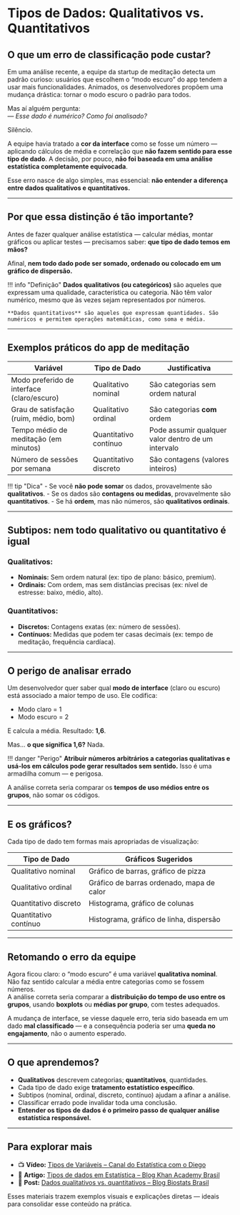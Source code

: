 # Tipos de Dados: Qualitativos vs. Quantitativos

## O que um erro de classificação pode custar?

Em uma análise recente, a equipe da startup de meditação detecta um padrão curioso: usuários que escolhem o “modo escuro” do app tendem a usar mais funcionalidades. Animados, os desenvolvedores propõem uma mudança drástica: tornar o modo escuro o padrão para todos.

Mas aí alguém pergunta:  
*— Esse dado é numérico? Como foi analisado?*

Silêncio.

A equipe havia tratado a **cor da interface** como se fosse um número — aplicando cálculos de média e correlação que **não fazem sentido para esse tipo de dado**. A decisão, por pouco, **não foi baseada em uma análise estatística completamente equivocada**.

Esse erro nasce de algo simples, mas essencial: **não entender a diferença entre dados qualitativos e quantitativos.**

---

## Por que essa distinção é tão importante?

Antes de fazer qualquer análise estatística — calcular médias, montar gráficos ou aplicar testes — precisamos saber: **que tipo de dado temos em mãos?**

Afinal, **nem todo dado pode ser somado, ordenado ou colocado em um gráfico de dispersão.**

!!! info "Definição"
    **Dados qualitativos (ou categóricos)** são aqueles que expressam uma qualidade, característica ou categoria. Não têm valor numérico, mesmo que às vezes sejam representados por números.

    **Dados quantitativos** são aqueles que expressam quantidades. São numéricos e permitem operações matemáticas, como soma e média.

---

## Exemplos práticos do app de meditação

| Variável                                  | Tipo de Dado         | Justificativa                                           |
|-------------------------------------------|----------------------|----------------------------------------------------------|
| Modo preferido de interface (claro/escuro)| Qualitativo nominal  | São categorias sem ordem natural                        |
| Grau de satisfação (ruim, médio, bom)     | Qualitativo ordinal  | São categorias **com** ordem                           |
| Tempo médio de meditação (em minutos)     | Quantitativo contínuo| Pode assumir qualquer valor dentro de um intervalo      |
| Número de sessões por semana              | Quantitativo discreto| São contagens (valores inteiros)                        |

!!! tip "Dica"
    - Se você **não pode somar** os dados, provavelmente são **qualitativos**.
    - Se os dados são **contagens ou medidas**, provavelmente são **quantitativos**.
    - Se há **ordem**, mas não números, são **qualitativos ordinais**.

---

## Subtipos: nem todo qualitativo ou quantitativo é igual

### Qualitativos:
- **Nominais:** Sem ordem natural (ex: tipo de plano: básico, premium).
- **Ordinais:** Com ordem, mas sem distâncias precisas (ex: nível de estresse: baixo, médio, alto).

### Quantitativos:
- **Discretos:** Contagens exatas (ex: número de sessões).
- **Contínuos:** Medidas que podem ter casas decimais (ex: tempo de meditação, frequência cardíaca).

---

## O perigo de analisar errado

Um desenvolvedor quer saber qual **modo de interface** (claro ou escuro) está associado a maior tempo de uso. Ele codifica:

- Modo claro = 1  
- Modo escuro = 2

E calcula a média. Resultado: **1,6**.

Mas... **o que significa 1,6?** Nada.

!!! danger "Perigo"
    **Atribuir números arbitrários a categorias qualitativas e usá-los em cálculos pode gerar resultados sem sentido.** Isso é uma armadilha comum — e perigosa.

A análise correta seria comparar os **tempos de uso médios entre os grupos**, não somar os códigos.

---

## E os gráficos?

Cada tipo de dado tem formas mais apropriadas de visualização:

| Tipo de Dado         | Gráficos Sugeridos                          |
|----------------------|---------------------------------------------|
| Qualitativo nominal  | Gráfico de barras, gráfico de pizza         |
| Qualitativo ordinal  | Gráfico de barras ordenado, mapa de calor   |
| Quantitativo discreto| Histograma, gráfico de colunas              |
| Quantitativo contínuo| Histograma, gráfico de linha, dispersão     |

---

## Retomando o erro da equipe

Agora ficou claro: o “modo escuro” é uma variável **qualitativa nominal**.  
Não faz sentido calcular a média entre categorias como se fossem números.  
A análise correta seria comparar a **distribuição do tempo de uso entre os grupos**, usando **boxplots** ou **médias por grupo**, com testes adequados.

A mudança de interface, se viesse daquele erro, teria sido baseada em um dado **mal classificado** — e a consequência poderia ser uma **queda no engajamento**, não o aumento esperado.

---

## O que aprendemos?

- **Qualitativos** descrevem categorias; **quantitativos**, quantidades.
- Cada tipo de dado exige **tratamento estatístico específico**.
- Subtipos (nominal, ordinal, discreto, contínuo) ajudam a afinar a análise.
- Classificar errado pode invalidar toda uma conclusão.
- **Entender os tipos de dados é o primeiro passo de qualquer análise estatística responsável.**

---

## Para explorar mais

- 📺 **Vídeo:** [Tipos de Variáveis – Canal do Estatística com o Diego](https://www.youtube.com/watch?v=rWi7w_RB1Y8)
- 📄 **Artigo:** [Tipos de dados em Estatística – Blog Khan Academy Brasil](https://pt.khanacademy.org/math/statistics-probability/displaying-describing-data)
- 📖 **Post:** [Dados qualitativos vs. quantitativos – Blog Biostats Brasil](https://biostatsbrasil.com.br/dados-qualitativos-e-quantitativos/)

Esses materiais trazem exemplos visuais e explicações diretas — ideais para consolidar esse conteúdo na prática.